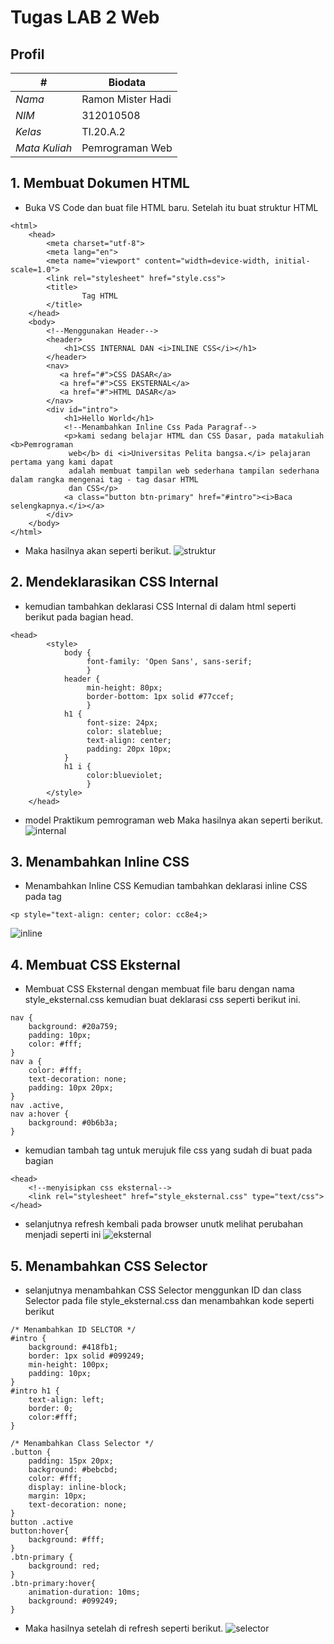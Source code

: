 # Tugas LAB 2 Web
## Profil
| # | Biodata |
| -------- | --- |
| *Nama* | Ramon Mister Hadi |
| *NIM* | 312010508 |
| *Kelas* | TI.20.A.2 |
| *Mata Kuliah* | Pemrograman Web |

## 1. Membuat Dokumen HTML
* Buka VS Code dan buat file HTML baru. Setelah itu buat struktur HTML 

```<!DOCTYPE html>
<html>
    <head>
        <meta charset="utf-8">
        <meta lang="en">
        <meta name="viewport" content="width=device-width, initial-scale=1.0">
        <link rel="stylesheet" href="style.css">
        <title>
                Tag HTML
        </title>
    </head>
    <body>
        <!--Menggunakan Header-->
        <header>
            <h1>CSS INTERNAL DAN <i>INLINE CSS</i></h1>
        </header>
        <nav>
           <a href="#">CSS DASAR</a>
           <a href="#">CSS EKSTERNAL</a>
           <a href="#">HTML DASAR</a>
        </nav>
        <div id="intro">
            <h1>Hello World</h1>
            <!--Menambahkan Inline Css Pada Paragraf-->
            <p>kami sedang belajar HTML dan CSS Dasar, pada matakuliah <b>Pemrograman
             web</b> di <i>Universitas Pelita bangsa.</i> pelajaran pertama yang kami dapat 
             adalah membuat tampilan web sederhana tampilan sederhana dalam rangka mengenai tag - tag dasar HTML 
             dan CSS</p>
            <a class="button btn-primary" href="#intro"><i>Baca selengkapnya.</i></a>
        </div>
    </body>
</html>

```

* Maka hasilnya akan seperti berikut.
![struktur](img/gambar1.png)

## 2. Mendeklarasikan CSS Internal
* kemudian tambahkan deklarasi CSS Internal di dalam html seperti berikut pada bagian head.
<!-- Ini adalah paragraf pertama -->
```
<head> 
        <style>
            body {
                 font-family: 'Open Sans', sans-serif;
                 }
            header {
                 min-height: 80px;
                 border-bottom: 1px solid #77ccef;
                 }
            h1 {
                 font-size: 24px;
                 color: slateblue;
                 text-align: center;
                 padding: 20px 10px;
            }
            h1 i {
                 color:blueviolet;
                 }
        </style>
    </head>
```

* model Praktikum pemrograman web Maka hasilnya akan seperti berikut.
![internal](img/internal.png)

## 3. Menambahkan Inline CSS
* Menambahkan Inline CSS
  Kemudian tambahkan deklarasi inline CSS pada tag <p>
```
<p style="text-align: center; color: cc8e4;>
```
![inline](img/gambar1.png)
## 4. Membuat CSS Eksternal
* Membuat CSS Eksternal dengan membuat file baru dengan nama style_eksternal.css kemudian buat deklarasi css seperti berikut ini.
```
nav {
    background: #20a759;
    padding: 10px;
    color: #fff;
}
nav a {
    color: #fff;
    text-decoration: none;
    padding: 10px 20px;
}
nav .active,
nav a:hover {
    background: #0b6b3a;
}
```
* kemudian tambah tag <link> untuk merujuk file css yang sudah di buat pada bagian <head>

```
<head>
    <!--menyisipkan css eksternal-->
    <link rel="stylesheet" href="style_eksternal.css" type="text/css">
</head>
``` 
* selanjutnya refresh kembali pada browser unutk melihat perubahan menjadi seperti ini
![eksternal](img/eksternal.png)
## 5. Menambahkan CSS Selector
* selanjutnya menambahkan CSS Selector menggunkan ID dan class Selector pada file style_eksternal.css dan menambahkan kode seperti berikut 
```
/* Menambahkan ID SELCTOR */
#intro {
    background: #418fb1;
    border: 1px solid #099249;
    min-height: 100px;
    padding: 10px;
}
#intro h1 {
    text-align: left;
    border: 0;
    color:#fff;
}

/* Menambahkan Class Selector */
.button {
    padding: 15px 20px;
    background: #bebcbd;
    color: #fff;
    display: inline-block;
    margin: 10px;
    text-decoration: none;
}
button .active
button:hover{
    background: #fff;
}
.btn-primary {
    background: red;
}
.btn-primary:hover{
    animation-duration: 10ms;
    background: #099249;
}
```

* Maka hasilnya setelah di refresh seperti berikut.
![selector](img/selector.png)
